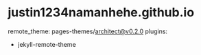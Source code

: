 # justin1234namanhehe.github.io


remote_theme: pages-themes/architect@v0.2.0
plugins:
- jekyll-remote-theme
